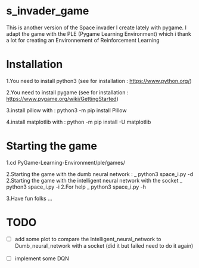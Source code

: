 # s_invader_game
This is another version of the Space invader I create lately with pygame.
I adapt the game with the PLE (Pygame Learning Environment) which i thank a lot for creating an Environnement of Reinforcement Learning

# Installation
1.You need to install python3 (see for installation : https://www.python.org/)

2.You need to install pygame (see for installation : https://www.pygame.org/wiki/GettingStarted)

3.install pillow with : python3 -m pip install Pillow

4.install matplotlib with : python -m pip install -U matplotlib

# Starting the game

1.cd PyGame-Learning-Environment/ple/games/

2.Starting the game with the dumb neural network :
   _ python3 space_i.py -d
2.Starting the game with the intelligent neural network with the socket
  _ python3 space_i.py -i 
2.For help
  _ python3 space_i.py -h

3.Have fun folks ...


# TODO

- [ ] add some plot to compare the Intelligent_neural_network to Dumb_neural_network with a socket (did it but failed need to do it again) <br> </br>
- [ ] implement some DQN
